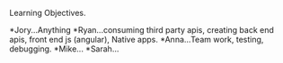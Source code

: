 Learning Objectives.

*Jory...Anything
*Ryan...consuming third party apis, creating back end apis, front end js (angular), Native apps.
*Anna...Team work, testing, debugging.
*Mike...
*Sarah...
